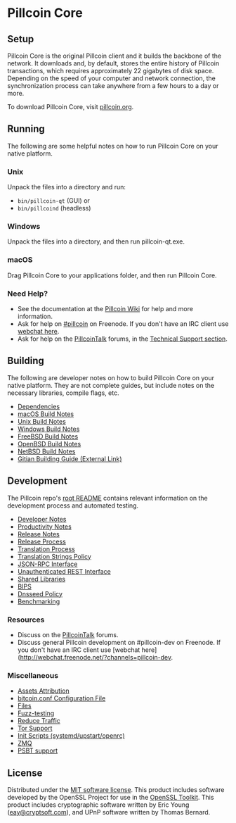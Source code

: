 Pillcoin Core
=============

Setup
---------------------
Pillcoin Core is the original Pillcoin client and it builds the backbone of the network. It downloads and, by default, stores the entire history of Pillcoin transactions, which requires approximately 22 gigabytes of disk space. Depending on the speed of your computer and network connection, the synchronization process can take anywhere from a few hours to a day or more.

To download Pillcoin Core, visit [pillcoin.org](https://pillcoin.org/).

Running
---------------------
The following are some helpful notes on how to run Pillcoin Core on your native platform.

### Unix

Unpack the files into a directory and run:

- `bin/pillcoin-qt` (GUI) or
- `bin/pillcoind` (headless)

### Windows

Unpack the files into a directory, and then run pillcoin-qt.exe.

### macOS

Drag Pillcoin Core to your applications folder, and then run Pillcoin Core.

### Need Help?

* See the documentation at the [Pillcoin Wiki](https://pillcoin.info/)
for help and more information.
* Ask for help on [#pillcoin](http://webchat.freenode.net?channels=pillcoin) on Freenode. If you don't have an IRC client use [webchat here](http://webchat.freenode.net?channels=pillcoin).
* Ask for help on the [PillcoinTalk](https://pillcointalk.io/) forums, in the [Technical Support section](https://pillcointalk.io/c/technical-support).

Building
---------------------
The following are developer notes on how to build Pillcoin Core on your native platform. They are not complete guides, but include notes on the necessary libraries, compile flags, etc.

- [Dependencies](dependencies.md)
- [macOS Build Notes](build-osx.md)
- [Unix Build Notes](build-unix.md)
- [Windows Build Notes](build-windows.md)
- [FreeBSD Build Notes](build-freebsd.md)
- [OpenBSD Build Notes](build-openbsd.md)
- [NetBSD Build Notes](build-netbsd.md)
- [Gitian Building Guide (External Link)](https://github.com/bitcoin-core/docs/blob/master/gitian-building.md)

Development
---------------------
The Pillcoin repo's [root README](/README.md) contains relevant information on the development process and automated testing.

- [Developer Notes](developer-notes.md)
- [Productivity Notes](productivity.md)
- [Release Notes](release-notes.md)
- [Release Process](release-process.md)
- [Translation Process](translation_process.md)
- [Translation Strings Policy](translation_strings_policy.md)
- [JSON-RPC Interface](JSON-RPC-interface.md)
- [Unauthenticated REST Interface](REST-interface.md)
- [Shared Libraries](shared-libraries.md)
- [BIPS](bips.md)
- [Dnsseed Policy](dnsseed-policy.md)
- [Benchmarking](benchmarking.md)

### Resources
* Discuss on the [PillcoinTalk](https://pillcointalk.io/) forums.
* Discuss general Pillcoin development on #pillcoin-dev on Freenode. If you don't have an IRC client use [webchat here](http://webchat.freenode.net/?channels=pillcoin-dev.

### Miscellaneous
- [Assets Attribution](assets-attribution.md)
- [bitcoin.conf Configuration File](bitcoin-conf.md)
- [Files](files.md)
- [Fuzz-testing](fuzzing.md)
- [Reduce Traffic](reduce-traffic.md)
- [Tor Support](tor.md)
- [Init Scripts (systemd/upstart/openrc)](init.md)
- [ZMQ](zmq.md)
- [PSBT support](psbt.md)

License
---------------------
Distributed under the [MIT software license](/COPYING).
This product includes software developed by the OpenSSL Project for use in the [OpenSSL Toolkit](https://www.openssl.org/). This product includes
cryptographic software written by Eric Young ([eay@cryptsoft.com](mailto:eay@cryptsoft.com)), and UPnP software written by Thomas Bernard.
